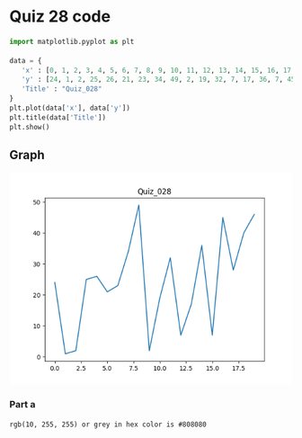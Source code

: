  # Quiz 28 code
 ```.py
 import matplotlib.pyplot as plt

data = {
    'x' : [0, 1, 2, 3, 4, 5, 6, 7, 8, 9, 10, 11, 12, 13, 14, 15, 16, 17, 18, 19],
    'y' : [24, 1, 2, 25, 26, 21, 23, 34, 49, 2, 19, 32, 7, 17, 36, 7, 45, 28, 40, 46],
    'Title' : "Quiz_028"
}
plt.plot(data['x'], data['y'])
plt.title(data['Title'])
plt.show()
```
 ## Graph
 ![](https://github.com/ZavenGaloyan/Unit2_repo/blob/main/Quizzes/Quiz-028.png)
 
 ### Part a

```
rgb(10, 255, 255) or grey in hex color is #808080
